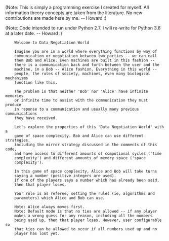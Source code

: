 (Note: This is simply a programming exercise I created for myself. All information theory concepts are taken from the literature. No new contributions are made here by me. -- Howard :)

(Note:  Code intended to run under Python 2.7. I will re-write for Python 3.6 at a later date. -- Howard :)
        
        
        Welcome to Data Negotiation World
        
        Imagine you are in a world where everything functions by way of
        communication or negotiation between two parties -- we can call
        them Bob and Alice. Even machines are built in this fashion -- 
        there is a communication back and forth between the user and the
        machine, in a Bob -- Alice fashion. Everything in this world -- 
        people, the rules of society, machines, even many biological mechanisms
        function like this.
        
        The problem is that neither 'Bob' nor 'Alice' have infinite memories
        or infinite time to assist with the communication they must produce
        in reponse to a communication and usually many previous communications
        they have received.
        
        Let's explore the properties of this 'Data Negotiation World' with a
        game of space complexity. Bob and Alice can use different strategies,
        including the mirror strategy discussed in the comments of this code,
        and have access to different amounts of computional cycles ('time 
        complexity') and different amounts of memory space ('space
        complexity').
        
        In this game of space complexity, Alice and Bob will take turns
        saying a number (positive integers are used).
        If one of the players says a number which has already been said,
        then that player loses.
        
        Your role is as referee, setting the rules (ie, algorithms and 
        parameters) which Alice and Bob can use.
        
        Note: Alice always moves first.
        Note: Default mode is that no ties are allowed -- if any player
        makes a wrong guess for any reason, including all the numbers
        being used up, then that player loses. However, user configurable so
        that ties can be allowed to occur if all numbers used up and no 
        player has lost yet.

